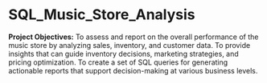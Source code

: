 # SQL_Music_Store_Analysis

**Project Objectives:**
To assess and report on the overall performance of the music store by analyzing sales, inventory, and customer data.
To provide insights that can guide inventory decisions, marketing strategies, and pricing optimization.
To create a set of SQL queries for generating actionable reports that support decision-making at various business levels.

